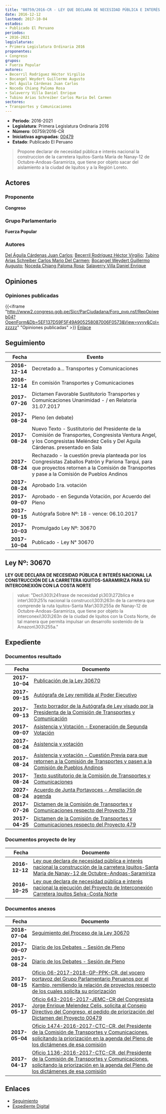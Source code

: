 ```yaml
---
title: "00759/2016-CR - LEY QUE DECLARA DE NECESIDAD PÚBLICA E INTERÉS NACIONAL LA CONSTRUCCIÓN DE LA CARRETERA IQUITOS-SANTA MARÍA DE NANAY-12 DE OCTUBRE-ANDOAS-SARAMIRIZA"
date: 2016-12-12
lastmod: 2017-10-04
estados:
- Publicado El Peruano
periodos:
- 2016-2021
legislaturas:
- Primera Legislatura Ordinaria 2016
proponentes:
- Congreso
grupos:
- Fuerza Popular
autores:
- Becerril Rodríguez Héctor Virgilio
- Bocangel Weydert Guillermo Augusto
- Del Águila Cárdenas Juan Carlos
- Noceda Chiang Paloma Rosa
- Salaverry Villa Daniel Enrique
- Tubino Arias Schreiber Carlos Mario Del Carmen
sectores:
- Transportes y Comunicaciones
---
```

- **Periodo**: 2016-2021
- **Legislatura**: Primera Legislatura Ordinaria 2016
- **Número**: 00759/2016-CR
- **Iniciativas agrupadas**: [00479](../../00400/00479)
- **Estado**: Publicado El Peruano

> Propone declarar de necesidad pública e interés nacional la construccion de la carretera Iquitos-Santa María de Nanay-12 de Octubre-Andoas-Saramiriza, que tiene por objeto sacar del aislamiento a la ciudad de Iquitos y a la Región Loreto.


## Actores

### Proponente

**Congreso**

### Grupo Parlamentario

**Fuerza Popular**

### Autores

[Del Águila Cárdenas Juan Carlos](mailto:mailto:jdelaguila@congreso.gob.pe); [Becerril Rodríguez Héctor Virgilio](mailto:mailto:hbecerril@congreso.gob.pe); [Tubino Arias Schreiber Carlos Mario Del Carmen](mailto:mailto:ctubino@congreso.gob.pe); [Bocangel Weydert Guillermo Augusto](mailto:mailto:gbocangel@congreso.gob.pe); [Noceda Chiang Paloma Rosa](mailto:mailto:pnoceda@congreso.gob.pe); [Salaverry Villa Daniel Enrique](mailto:mailto:dsalaverry@congreso.gob.pe)

## Opiniones

### Opiniones publicadas

{{<iframe "http://www2.congreso.gob.pe/Sicr/ParCiudadana/Foro_pvp.nsf/RepOpiweb04?OpenForm&Db=5EF137D59F5F49A905258087006F0573&View=yyyy&Col=zzzzz" "Opiniones publicadas" >}}
[Enlace](http://www2.congreso.gob.pe/Sicr/ParCiudadana/Foro_pvp.nsf/RepOpiweb04?OpenForm&Db=5EF137D59F5F49A905258087006F0573&View=yyyy&Col=zzzzz)


## Seguimiento

| Fecha | Evento |
|------:|--------|
| **2016-12-14** | Decretado a... Transportes y Comunicaciones |
| **2016-12-14** | En comisión Transportes y Comunicaciones |
| **2017-07-26** | Dictamen Favorable Sustitutorio Transportes y Comunicaciones Unanimidad - / en Relatoría 31.07.2017 |
| **2017-08-24** | Pleno (en debate) |
| **2017-08-24** | Nuevo Texto - Sustitutorio del Presidente de la Comisión de Transportes, Congresista Ventura Angel, y los Congresistas Meléndez Celis y Del Aguila Cárdenas. presentado en Sala |
| **2017-08-24** | Rechazado - la cuestión previa planteada por los Congresistas Zaballos Patrón y Pariona Tarqui, para que proyectos retornen a la Comisión de Transportes y pase a la Comisión de Pueblos Andinos |
| **2017-08-24** | Aprobado 1ra. votación |
| **2017-09-07** | Aprobado - en Segunda Votación, por Acuerdo del Pleno |
| **2017-09-15** | Autógrafa Sobre Nº: 18 - vence: 06.10.2017 |
| **2017-10-03** | Promulgado Ley Nº: 30670 |
| **2017-10-04** | Publicado - Ley N° 30670 |

## Ley Nº: 30670

**LEY QUE DECLARA DE NECESIDAD PÚBLICA E INTERÉS NACIONAL LA CONSTRUCCIÓN DE LA CARRETERA IQUITOS-SARAMIRIZA PARA SU INTERCONEXIÓN CON LA COSTA NORTE**

> value: "Decl\303\241rase de necesidad p\303\272blica e inter\303\251s nacional la construcci\303\263n de la carretera que comprende la ruta Iquitos-Santa Mar\303\255a de Nanay-12 de Octubre-Andoas-Saramiriza, que tiene por objeto la interconexi\303\263n de la ciudad de Iquitos con la Costa Norte, de tal manera que permita impulsar un desarrollo sostenido de la Amazon\303\255a."


## Expediente

### Documentos resultado

| Fecha | Documento |
|------:|-----------|
| **2017-10-04** | [Publicación de la Ley 30670](http://www.leyes.congreso.gob.pe/Documentos/2016_2021/ADLP/Normas_Legales/30670-LEY.pdf) |
| **2017-09-15** | [Autógrafa de Ley remitida al Poder Ejecutivo](http://www.leyes.congreso.gob.pe/Documentos/2016_2021/ADLP/Texto_Aprobado/AU0047920170915.pdf) |
| **2017-09-13** | [Texto borrador de la Autógrafa de Ley visado por la Presidenta de la Comisión de Transportes y Comunicación](http://www.leyes.congreso.gob.pe/Documentos/2016_2021/Texto_Borrador_de_Autografa/BAU0047920170913.pdf) |
| **2017-09-07** | [Asistencia y Votación - Exoneración de Segunda Votación](http://www.leyes.congreso.gob.pe/Documentos/2016_2021/Asistencia_y_Votacion/Proyectos_de_Ley/Exoneracion_de_Segunda_Votacion/ESV0047920170907.pdf) |
| **2017-08-24** | [Asistencia y votación](http://www.leyes.congreso.gob.pe/Documentos/2016_2021/Asistencia_y_Votacion/Proyectos_de_Ley/AV0047920170824.pdf) |
| **2017-08-24** | [Asistencia y votación - Cuestión Previa para que retornen a la Comisión de Transportes y pasen a la Comisión de Pueblos Andinos](http://www.leyes.congreso.gob.pe/Documentos/2016_2021/Asistencia_y_Votacion/Proyectos_de_Ley/CPV0047920170824.pdf) |
| **2017-08-24** | [Texto sustitutorio de la Comisión de Transportes y Comunicaciones](http://www.leyes.congreso.gob.pe/Documentos/2016_2021/Texto_Sustitutorio/Proyectos_de_Ley/TS0047920170824.pdf) |
| **2027-08-24** | [Acuerdo de Junta Portavoces - Ampliación de agenda](http://www.leyes.congreso.gob.pe/Documentos/2016_2021/Acuerdos/Junta_Portavoces/AJP0047920170824.PDF) |
| **2017-07-26** | [Dictamen de la Comisión de Transportes y Comunicaciones respecto del Proyecto 759](http://www.leyes.congreso.gob.pe/Documentos/2016_2021/Dictamenes/Proyectos_de_Ley/00759DC23MAY20170726.PDF) |
| **2017-04-25** | [Dictamen de la Comisión de Transportes y Comunicaciones respecto del Proyecto 479](http://www.leyes.congreso.gob.pe/Documentos/2016_2021/Dictamenes/Proyectos_de_Ley/00479DC23MAY20170425..pdf) |

### Documentos proyecto de ley

| Fecha | Documento |
|------:|-----------|
| **2016-12-12** | [Ley que declara de necesidad pública e interés nacional la construcción de la carretera Iquitos-Santa María de Nanay-12 de Octubre-Andoas-Saramiriza](http://www.leyes.congreso.gob.pe/Documentos/2016_2021/Proyectos_de_Ley_y_de_Resoluciones_Legislativas/PL0075920161212.pdf) |
| **2016-10-25** | [Ley que declara de necesidad pública e interés nacional la ejecución del Proyecto de Interconexión Carretera Iquitos Selva-Costa Norte](http://www.leyes.congreso.gob.pe/Documentos/2016_2021/Proyectos_de_Ley_y_de_Resoluciones_Legislativas/PL0047920161025.pdf) |

### Documentos anexos

| Fecha | Documento |
|------:|-----------|
| **2018-07-04** | [Seguimiento del Proceso de la Ley 30670](http://www.leyes.congreso.gob.pe/Documentos/2016_2021/Seguimiento_de_Proyectos_de_Ley/00479PL20180704.pdf) |
| **2017-09-07** | [Diario de los Debates - Sesión de Pleno](http://www2.congreso.gob.pe/Sicr/DiarioDebates/Publicad.nsf/SesionesPleno/05256D6E0073DFE9052581950060EBDD/$FILE/PLO-2017-9.pdf) |
| **2017-08-24** | [Diario de los Debates - Sesión de Pleno](http://www2.congreso.gob.pe/Sicr/DiarioDebates/Publicad.nsf/SesionesPleno/05256D6E0073DFE905258187005DAE62/$FILE/PLO-2017-6.pdf) |
| **2017-08-15** | [Oficio 06-2017-2018-GP-PPK-CR, del vocero portavoz del Grupo Parlamentario Peruanos por el Kambio, remitiendo la relación de proyectos respecto de los cuales solicita su priorización](http://www.leyes.congreso.gob.pe/Documentos/2016_2021/Oficios/Grupos_Parlamentarios/OFICIO-06-2017-2018-GP-PPK-CR.pdf) |
| **2017-05-17** | [Oficio 643-2016-2017-JEMC-CR del Congresista Jorge Enrique Melendez Celis, solicita al Consejo Directivo del Congreso, el pedido de priorización del Dictamen del Proyecto 00479](http://www.leyes.congreso.gob.pe/Documentos/2016_2021/Oficios/Congresistas/OFICIO-643-2016-2017-JEMC-CR.pdf) |
| **2017-05-04** | [Oficio 1474-2016-2017-CTC-CR, del Presidente de la Comisión de Transportes y Comunicaciones, solicitando la priorización en la agenda del Pleno de los dictámenes de esa comisión](http://www.leyes.congreso.gob.pe/Documentos/2016_2021/Oficios/Comisiones_Ordinarias/OFICIO-1474-2016-2017-CTC-CR.pdf) |
| **2017-04-17** | [Oficio 1136-2016-2017-CTC-CR, del Presidente de la Comisión de Transportes y Comunicaciones, solicitando la priorización en la agenda del Pleno de los dictámenes de esa comisión](http://www.leyes.congreso.gob.pe/Documentos/2016_2021/Oficios/Comisiones_Ordinarias/OFICIO-1136-2016-2017-CTC-CR.pdf) |

## Enlaces

- [Seguimiento](http://www2.congreso.gob.pe/Sicr/TraDocEstProc/CLProLey2016.nsf/f7fff46988ca05b1052578e100829cc7/1bb8347183b123fb05258087006eab93?OpenDocument)
- [Expediente Digital](http://www2.congreso.gob.pe/Sicr/TraDocEstProc/Expvirt_2011.nsf/visbusqptramdoc1621/00759?opendocument)

